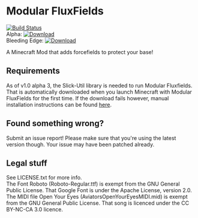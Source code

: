 Modular FluxFields
==================

[![Build Status](https://travis-ci.org/CraftedCart/Modular-FluxFields.svg)](https://travis-ci.org/CraftedCart/Modular-FluxFields)  
Alpha: [![Download](https://api.bintray.com/packages/craftedcart/CraftedCart-Java/Modular-FluxFields-Alpha/images/download.svg) ](https://bintray.com/craftedcart/CraftedCart-Java/Modular-FluxFields-Alpha/_latestVersion)  
Bleeding Edge: [![Download](https://api.bintray.com/packages/craftedcart/CraftedCart-Java/Modular-FluxFields-Bleeding-Edge/images/download.svg) ](https://bintray.com/craftedcart/CraftedCart-Java/Modular-FluxFields-Bleeding-Edge/_latestVersion)  

A Minecraft Mod that adds forcefields to protect your base!

## Requirements
As of v1.0 alpha 3, the Slick-Util library is needed to run Modular Fluxfields. That is automatically downloaded when you launch Minecraft with Modular FluxFields for the first time. If the download fails however, manual installation instructions can be found [here](http://craftedcart.github.io/Modular-FluxFields/documentation/manualDepInstall.html).

## Found something wrong?
Submit an issue report! Please make sure that you're using the latest version though. Your issue may have been patched already.

## Legal stuff
See LICENSE.txt for more info.  
The Font Roboto (Roboto-Regular.ttf) is exempt from the GNU General Public License. That Google Font is under the Apache License, version 2.0.  
The MIDI file Open Your Eyes (AviatorsOpenYourEyesMIDI.mid) is exempt from the GNU General Public License. That song is licenced under the CC BY-NC-CA 3.0 licence.  

